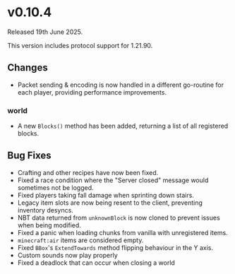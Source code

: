 # v0.10.4

Released 19th June 2025.

This version includes protocol support for 1.21.90.

## Changes
- Packet sending & encoding is now handled in a different go-routine for each player, providing performance improvements.

### **world**
- A new `Blocks()` method has been added, returning a list of all registered blocks.


## Bug Fixes
- Crafting and other recipes have now been fixed.
- Fixed a race condition where the "Server closed" message would sometimes not be logged.
- Fixed players taking fall damage when sprinting down stairs.
- Legacy item slots are now being resent to the client, preventing inventory desyncs.
- NBT data returned from `unknownBlock` is now cloned to prevent issues when being modified.
- Fixed a panic when loading chunks from vanilla with unregistered items.
- `minecraft:air` items are considered empty.
- Fixed `BBox`'s `ExtendTowards` method flipping behaviour in the Y axis.
- Custom sounds now play properly
- Fixed a deadlock that can occur when closing a world
